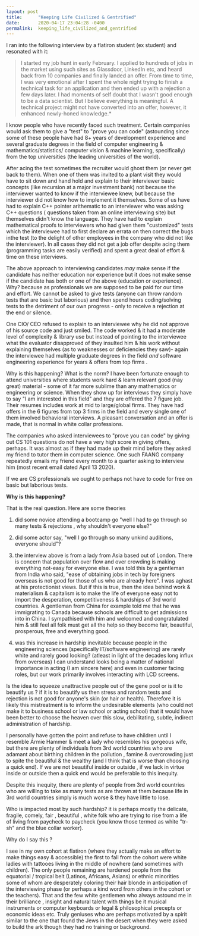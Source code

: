 ```yaml
---
layout: post
title:      "Keeping Life Civilized & Gentrified"
date:       2020-04-17 23:04:28 -0400
permalink:  keeping_life_civilized_and_gentrified
---
```



I ran into the following interview by a flatiron student (ex student) and resonated with it:

> I started my job hunt in early February. I applied to hundreds of jobs in the market using such sites as Glassdoor, LinkedIn etc, and heard back from 10 companies and finally landed an offer. From time to time, I was very emotional after I spent the whole night trying to finish a technical task for an application and then ended up with a rejection a few days later. I had moments of self doubt that I wasn't good enough to be a data scientist. But I believe everything is meaningful. A technical project might not have converted into an offer, however, it enhanced newly-honed knowledge.*
>  

I know people who have recently faced such treatment. Certain companies would ask them to give a "test" to "prove you can code" (astounding since some of these people have had 8+ years of development experience and several graduate degrees in the field of computer engineering & mathematics/statistics/ computer vision & machine learning, specifically) from the top universities (the leading universities of the world). 

After acing the test sometimes the recruiter would ghost them (or never get back to them). When one of them was invited to a plant visit they would have to sit down and hand hold and explain to their interviewer basic concepts (like recursion at a major investment bank) not because the interviewer wanted to know if the interviewee knew, but because the interviewer did not know how to implement it themselves. Some of us have had to explain C++ pointer arithematic to an interviewer who was asking  C++ questions ( questions taken from an online interviewing site) but themselves didn't know the language. They have had to explain mathematical proofs to interviewers who had given them "customized" tests which the interviewee had to first declare an errata on then correct the bugs inthe test (to the delight of other employees in the company who did not like the interviewer). In all cases they did not get a job offer despite acing them (programming tasks are easily verified) and spent a great deal of effort & time on these interviews.

The above approach to interviewing candidates *may* make sense if the candidate has neither education nor experience but it does not make sense if the candidate has both or one of the above (education or experience). Why? because as professionals we are supposed to be paid for our time and effort. We cannot be asked to give tests (anyone can throw random tests that are basic but laborious) and then spend hours coding/solving tests to the detriment of our own  progress - only to receive a rejection at the end or silence. 

One CIO/ CEO refused to explain to an interviewee why he did not approve of his source code and just smiled. The code worked &  it had a moderate level of complexity & library use but instead of pointing to the interviewee what the evaluator disapproved of they insulted him &  his work without explaining themselves (as to weaknesses or deficiencies they saw)- again the interviewee had multiple graduate degrees in the field *and* software engineering experience for years & offers from top firms . 

Why is this happening? What is the norm? I have been fortunate enough to attend universities where students work hard & learn relevant good (nay great) material - some of it far more sublime than any mathematics or engineering or science. When they show up for interviews they simply have to say "I am interested in this field" and they are offered the 7 figure job. Their resumes includes work at mid to large/global firms. They have had offers in the 6 figures from top 3 firms in the field and every single one of them involved behavioral interviews. A pleasant conversation and an offer is made, that is normal in white collar professions. 

The companies who asked interviewees to "prove you can code" by giving out CS 101 questions do not have a very high score in giving offers, perhaps. It was almost as if they had made up their mind before they asked my friend to tutor them in computer science. One such FAANG company repeatedly emails my friend every month to a quarter asking to interview him (most recent email dated April 13 2020). 


If we are CS professionals we ought to perhaps  not have to code for free on basic but laborious tests. 




**Why is this happening?**

That is the real question. Here are some theories


1) did some novice attending a bootcamp go "well I had to go through so many tests & rejections , why shouldn't everyone else?"

2) did some actor say, "well I go through so many unkind auditions, everyone should"?

3) the interview above is from a lady from Asia based out of London. There is concern that population over flow and over crowding is making everything not-easy for everyone else. I was told this by a gentleman from India who said, "ease of obtaining jobs in tech by foreigners overseas is not good for those of us who are already here". I was aghast at his protectionist views. But if this is true, then the idea behind work & materialism & capitalism is to make the life of everyone easy not to import the desperation, competitiveness & hardships of 3rd world countries. A gentleman from China for example told me that he was immigrating to Canada because schools are difficult to get admissions into in China. I sympathised with him and welcomed and congratulated him & still feel all folk must get all the help so they become fair, beautiful, prosperous, free and everything good. 


4) was this increase in hardship inevitable because people in the engineering sciences (specifically IT/software engineering) are rarely white and rarely good looking? (atleast in light of the decades long influx from overseas) I can understand looks being a matter of national importance in acting (I am sincere here) and even in customer facing roles, but our work primarily involves interacting with LCD screens. 


Is the idea to squeeze unattractive people out of the gene pool or is it to beautify us ? if it is to beautify us then stress and random tests and rejection is not good for anyone's skin (or hair or health). Therefore it is likely this mistreatment is to inform the undesirable elements (who could not make it to business school or law school or acting school) that it would have been better to choose the heaven over this slow, debilitating, subtle, indirect administration of hardship. 

I personally have gotten the point and refuse to have children until I resemble Armie Hammer & meet a lady who resembles his gorgeous wife, but there are plenty of individuals from 3rd world countries who are adamant about birthing children in the pollution , famine & overcrowding just to spite the beautiful & the wealthy (and I think that is  worse than choosing a quick end).  If we are not beautiful inside or outside , if we lack in virtue inside or outside then a quick end would be preferable to this inequity.


Despite this inequity, there are plenty of people from 3rd world countries who are willing to take as many tests as are thrown at them because life in 3rd world countries simply is much worse & they have little to lose. 


Who is impacted most by such hardship? it is perhaps mostly the delicate, fragile, comely, fair , beautiful , white folk who are trying to rise from a life of living from paycheck to paycheck (you know those termed as white "tr-sh" and the blue collar worker). 

Why do I say this ?

I see in my own cohort at flatiron (where they actually make an effort to make things easy & accessible) the first to fall from the cohort were white ladies with tattooes living in the middle of nowhere (and sometimes with children). The only people remaining are hardened people from the equatorial / tropical belt (Latinos, Africans, Asians) or ethnic minorities some of whom are desperately coloring their hair blonde in anticipation of the interviewing phase (or perhaps a kind word from others in the cohort or the teachers). That and the few white gentlemen who always astound me in their brilliance , insight and natural talent with things be it musical instruments or computer keyboards or legal & philosophical precepts or economic ideas etc. Truly geniuses who are perhaps motivated by a spirit similar to the one that found the Jews in the desert when they were asked to build the ark though they had no training or background. 
